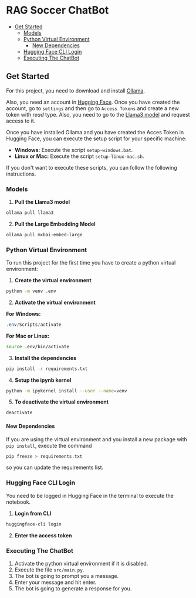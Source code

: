 # RAG Soccer ChatBot <!-- omit in toc -->

- [Get Started](#get-started)
  - [Models](#models)
  - [Python Virtual Environment](#python-virtual-environment)
    - [New Dependencies](#new-dependencies)
  - [Hugging Face CLI Login](#hugging-face-cli-login)
  - [Executing The ChatBot](#executing-the-chatbot)

## Get Started

For this project, you need to download and install [Ollama](https://ollama.com/download). 

Also, you need an account in [Hugging Face](https://huggingface.co/). Once you have created the account, go to `settings` and then go to `Access Tokens` and create a new token with *read* type. Also, you need to go to the [Llama3 model](https://huggingface.co/meta-llama/Meta-Llama-3-8B) and request access to it.

Once you have installed Ollama and you have created the Acces Token in Hugging Face, you can execute the setup script for your specific machine:

* **Windows:** Execute the script `setup-windows.bat`.
* **Linux or Mac:** Execute the script `setup-linux-mac.sh`.

If you don't want to execute these scripts, you can follow the following instructions.

### Models

1. **Pull the Llama3 model**

```bash
ollama pull llama3
```

2. **Pull the Large Embedding Model**

```bash
ollama pull mxbai-embed-large
```

### Python Virtual Environment

To run this project for the first time you have to create a python virtual environment:

1. **Create the virtual environment**

```bash
python -m venv .env
```

2. **Activate the virtual environment**    

**For Windows:**

```powershell
.env/Scripts/activate
```

**For Mac or Linux:**

```bash
source .env/bin/activate
```

3. **Install the dependencies**

```bash
pip install -r requirements.txt
```

4. **Setup the ipynb kernel**

```bash
python -m ipykernel install --user --name=venv
```

5. **To deactivate the virtual environment**

```bash
deactivate
```

#### New Dependencies

If you are using the virtual environment and you install a new package with `pip install`, execute the command 

```bash
pip freeze > requirements.txt
```

so you can update the requirements list.

### Hugging Face CLI Login

You need to be logged in Hugging Face in the terminal to execute the notebook.

1. **Login from CLI**

```bash
huggingface-cli login
```

2. **Enter the access token**

### Executing The ChatBot

1. Activate the python virtual environment if it is disabled.
2. Execute the file `src/main.py`.
3. The bot is going to prompt you a message.
4. Enter your message and hit enter.
5. The bot is going to generate a response for you.